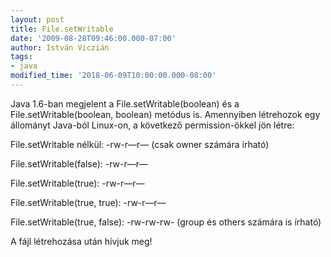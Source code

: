 ```yaml
---
layout: post
title: File.setWritable
date: '2009-08-28T09:46:00.000-07:00'
author: István Viczián
tags:
- java
modified_time: '2018-06-09T10:00:00.000-08:00'
---
```


Java 1.6-ban megjelent a File.setWritable(boolean) és a
File.setWritable(boolean, boolean) metódus is. Amennyiben létrehozok egy
állományt Java-ból Linux-on, a következő permission-ökkel jön létre:

File.setWritable nélkül: -rw-r—r— (csak owner számára írható)

File.setWritable(false): -rw-r—r—

File.setWritable(true): -rw-r—r—

File.setWritable(true, true): -rw-r—r—

File.setWritable(true, false): -rw-rw-rw- (group és others számára is
írható)

A fájl létrehozása után hívjuk meg!
